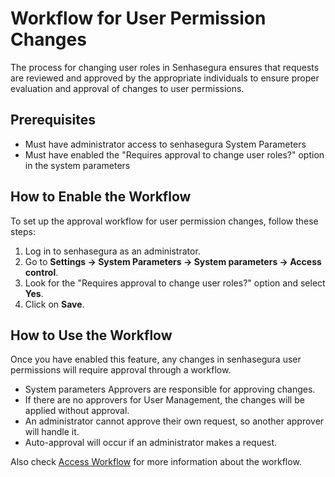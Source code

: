 # Workflow for User Permission Changes

The process for changing user roles in Senhasegura ensures that requests are reviewed and approved by the appropriate individuals to ensure proper evaluation and approval of changes to user permissions.

## Prerequisites

- Must have administrator access to senhasegura System Parameters
- Must have enabled the "Requires approval to change user roles?" option in the system parameters

## How to Enable the Workflow
To set up the approval workflow for user permission changes, follow these steps:

1. Log in to senhasegura as an administrator.
2. Go to **Settings → System Parameters → System parameters → Access control**.
3. Look for the "Requires approval to change user roles?" option and select **Yes**.
4. Click on **Save**.

## How to Use the Workflow

Once you have enabled this feature, any changes in senhasegura user permissions will require approval through a workflow.

* System parameters Approvers are responsible for approving changes.
* If there are no approvers for User Management, the changes will be applied without approval.
* An administrator cannot approve their own request, so another approver will handle it.
* Auto-approval will occur if an administrator makes a request.

Also check [Access Workflow](/v3-32/docs/user-management-access-workflow) for more information about the workflow.
